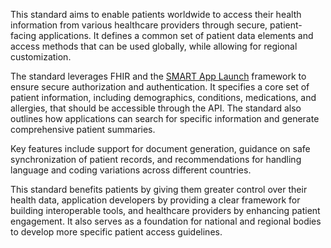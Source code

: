 This standard aims to enable patients worldwide to access their health information from various healthcare providers through secure, patient-facing applications. It defines a common set of patient data elements and access methods that can be used globally, while allowing for regional customization.

The standard leverages FHIR and the [SMART App Launch](https://build.fhir.org/ig/HL7/hl7.fhir.uv.smart-app-launch) framework to ensure secure authorization and authentication. It specifies a core set of patient information, including demographics, conditions, medications, and allergies, that should be accessible through the API. The standard also outlines how applications can search for specific information and generate comprehensive patient summaries.

Key features include support for document generation, guidance on safe synchronization of patient records, and recommendations for handling language and coding variations across different countries.

This standard benefits patients by giving them greater control over their health data, application developers by providing a clear framework for building interoperable tools, and healthcare providers by enhancing patient engagement. It also serves as a foundation for national and regional bodies to develop more specific patient access guidelines.
